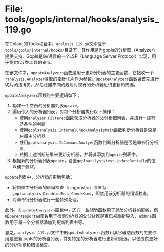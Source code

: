 # File: tools/gopls/internal/hooks/analysis_119.go

在Golang的Tools项目中，`analysis_119.go`文件位于`tools/gopls/internal/hooks/`目录下，其作用是为gopls的分析器（Analyzer）提供支持。Gopls是Go语言的一个LSP（Language Server Protocol）实现，用于提供IDE类工具的支持。

在该文件中，`updateAnalyzers`函数是用于更新分析器的主要函数，它接收一个`*analysis.Analyzer`类型的指针切片作为参数。`updateAnalyzers`函数会首先进行切片的浅拷贝，然后根据不同的规则对现有的分析器进行更新和筛选。

`updateAnalyzers`函数的主要逻辑如下：
1. 构建一个空白的分析器列表`update`。
2. 遍历传入的分析器列表，对每个分析器执行以下操作：
   - 使用`analyzer.Filtered`函数获取分析器的父分析器列表，并进行一些筛选条件的判断。
   - 使用`goplsanalysis.InternalCheckAnalysisMain`函数判断分析器是否是内部主分析器。
   - 使用`goplsanalysis.IsCommandAnalyer`函数判断分析器是否是命令行分析器。
   - 根据上述判断结果来更新分析器，并将其添加到`update`列表中。
3. 根据新的分析器列表`update`，设置`goplsanalysistest.UpdateSerially`的值以便于测试。

`update`列表中，分析器的更新包括：
- 将内部主分析器的错误检查（diagnostic）设置为`goplsanalysis.DisabledErrorCheckKind`，即禁用该分析器的错误检查。
- 对命令行分析器进行一些特殊处理。

此外，在`updateAnalyzers`函数中，还有一些辅助函数用于辅助分析器的更新，例如`parentImported`函数用于检测分析器的父分析器是否已被重新导入，`addOne`函数用于将一个分析器添加到更新列表中等。

总之，`analysis_119.go`文件中的`updateAnalyzers`函数和其它辅助函数的主要作用是更新gopls的分析器列表，并对特定的分析器进行更新和筛选，以便提供更好的分析功能和错误检查。

